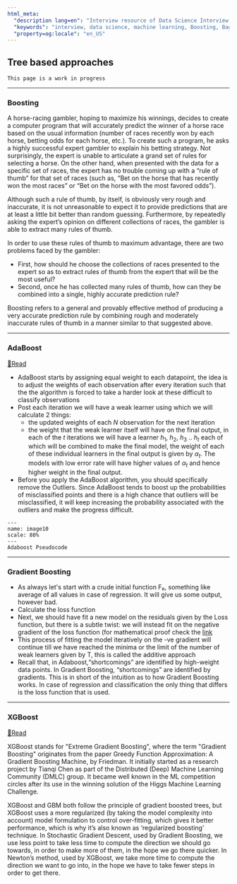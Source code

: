 ```yaml
---
html_meta:
  "description lang=en": "Interview resource of Data Science Interview focusing on Decision Tree based models."
  "keywords": "interview, data science, machine learning, Boosting, Bagging, Random Forest, Decision Tree, Classification"
  "property=og:locale": "en_US"
---
```


## Tree based approaches

```{warning}
This page is a work in progress
```

---

### Boosting

A horse-racing gambler, hoping to maximize his winnings, decides to create a computer program that will accurately predict the winner of a horse race based on the usual information (number of races recently won by each horse, betting odds for each horse, etc.). To create such a program, he asks a highly successful expert gambler to explain his betting strategy. Not surprisingly, the expert is unable to articulate a grand set of rules for selecting a horse. On the other hand, when presented with the data for a specific set of races, the expert has no trouble coming up with a “rule of thumb” for that set of races (such as, “Bet on the horse that has recently won the most races” or “Bet on the horse with the most favored odds”). 

Although such a rule of thumb, by itself, is obviously very rough and inaccurate, it is not unreasonable to expect it to provide predictions that are at least a little bit better than random guessing. Furthermore, by repeatedly asking the expert’s opinion on different collections of races, the gambler is able to extract many rules of thumb.

In order to use these rules of thumb to maximum advantage, there are two problems faced by the gambler:
- First, how should he choose the collections of races presented to the expert so as to extract rules of thumb from the expert that will be the most useful?
- Second, once he has collected many rules of thumb, how can they be combined into a single, highly accurate prediction rule?

Boosting refers to a general and provably effective method of producing a very accurate prediction rule by combining rough and moderately inaccurate rules of thumb in a manner similar to that suggested above.

---

### AdaBoost
[📖Read](https://towardsdatascience.com/log-book-adaboost-the-math-behind-the-algorithm-a014c8afbbcc)

- AdaBoost starts by assigning equal weight to each datapoint, the idea is to adjust the weights of each observation after every iteration such that the the algorithm is forced to take a harder look at these difficult to classify observations
- Post each iteration we will have a weak learner using which we will calculate 2 things:
	- the updated weights of each $N$ observation for the next iteration
	- the weight that the weak learner itself will have on the final output, in each of the $t$ iterations we will have a learner $h_1$, $h_2$, $h_3$ .. $h_t$ each of which will be combined to make the final model, the weight of each of these individual learners in the final output is given by $\alpha_t$. The models with low error rate will have higher values of $\alpha_t$ and hence higher weight in the final output.
- Before you apply the AdaBoost algorithm, you should specifically remove the Outliers. Since AdaBoost tends to boost up the probabilities of misclassified points and there is a high chance that outliers will be misclassified, it will keep increasing the probability associated with the outliers and make the progress difficult.

```{figure} ../Algorithms/images/image10.PNG
---
name: image10
scale: 80%
---
Adaboost Pseudocode
```

---

### Gradient Boosting

- As always let's start with a crude initial function F₀, something like average of all values in case of regression. It will give us some output, however bad.
- Calculate the loss function
- Next, we should have fit a new model on the residuals given by the Loss function, but there is a subtle twist: we will instead fit on the negative gradient of the loss function (for mathematical proof check the [link](https://towardsdatascience.com/log-book-xgboost-the-math-behind-the-algorithm-54ddc5008850)
- This process of fitting the model iteratively on the -ve gradient will continue till we have reached the minima or the limit of the number of weak learners given by T, this is called the additive approach
- Recall that, in Adaboost,“shortcomings” are identified by high-weight data points. In Gradient Boosting, “shortcomings” are identified by gradients.
This is in short of the intuition as to how Gradient Boosting works. In case of regression and classification the only thing that differs is the loss function that is used.

---

### XGBoost
[📖Read](https://towardsdatascience.com/log-book-xgboost-the-math-behind-the-algorithm-54ddc5008850)

XGBoost stands for "Extreme Gradient Boosting", where the term "Gradient Boosting" originates from the paper Greedy Function Approximation: A Gradient Boosting Machine, by Friedman. It initially started as a research project by Tianqi Chen as part of the Distributed (Deep) Machine Learning Community (DMLC) group. It became well known in the ML competition circles after its use in the winning solution of the Higgs Machine Learning Challenge.

XGBoost and GBM both follow the principle of gradient boosted trees, but XGBoost uses a more regularized (by taking the model complexity into account) model formulation to control over-fitting, which gives it better performance, which is why it’s also known as ‘regularized boosting’ technique. In Stochastic Gradient Descent, used by Gradient Boosting, we use less point to take less time to compute the direction we should go towards, in order to make more of them, in the hope we go there quicker. In Newton’s method, used by XGBoost, we take more time to compute the direction we want to go into, in the hope we have to take fewer steps in order to get there.

